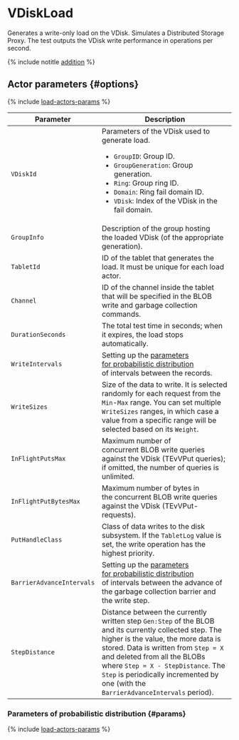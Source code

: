 # VDiskLoad

Generates a write-only load on the VDisk. Simulates a Distributed Storage Proxy. The test outputs the VDisk write performance in operations per second.

{% include notitle [addition](../_includes/addition.md) %}

## Actor parameters {#options}

{% include [load-actors-params](../_includes/load-actors-params.md) %}

| Parameter | Description |
--- | ---
| `VDiskId` | Parameters of the VDisk used to generate load.<ul><li>`GroupID`: Group ID.</li><li>`GroupGeneration`: Group generation.</li><li>`Ring`: Group ring ID.</li><li>`Domain`: Ring fail domain ID.</li><li>`VDisk`: Index of the VDisk in the fail domain.</li></ul> |
| `GroupInfo` | Description of the group hosting the loaded VDisk (of the appropriate generation). |
| `TabletId` | ID of the tablet that generates the load. It must be unique for each load actor. |
| `Channel` | ID of the channel inside the tablet that will be specified in the BLOB write and garbage collection commands. |
| `DurationSeconds` | The total test time in seconds; when it expires, the load stops automatically. |
| `WriteIntervals` | Setting up the [parameters for probabilistic distribution](#params) of intervals between the records. |
| `WriteSizes` | Size of the data to write. It is selected randomly for each request from the `Min`-`Max` range. You can set multiple `WriteSizes` ranges, in which case a value from a specific range will be selected based on its `Weight`. |
| `InFlightPutsMax` | Maximum number of concurrent BLOB write queries against the VDisk (TEvVPut queries); if omitted, the number of queries is unlimited. |
| `InFlightPutBytesMax` | Maximum number of bytes in the concurrent BLOB write queries against the VDisk (TEvVPut-requests). |
| `PutHandleClass` | Class of data writes to the disk subsystem. If the `TabletLog` value is set, the write operation has the highest priority. |
| `BarrierAdvanceIntervals` | Setting up the [parameters for probabilistic distribution](#params) of intervals between the advance of the garbage collection barrier and the write step. |
| `StepDistance` | Distance between the currently written step `Gen:Step` of the BLOB and its currently collected step. The higher is the value, the more data is stored. Data is written from `Step = X` and deleted from all the BLOBs where `Step = X - StepDistance`. The `Step` is periodically incremented by one (with the `BarrierAdvanceIntervals` period). |

### Parameters of probabilistic distribution {#params}

{% include [load-actors-params](../_includes/load-actors-interval.md) %}

<!-- ## Примеры {#examples} -->
